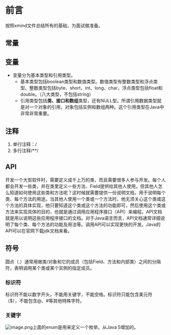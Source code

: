 # 前言

按照xmind文件总结所有的基础，为面试做准备。

## 常量

## 变量

- 变量分为基本类型和引用类型。
  - 基本类型包括boolean类型和数值类型。数值类型有整数类型和浮点类型。整数类型包括byte、short、int、long、char，浮点类型包括float和double。（八大类型，不包括string）
  - 引用类型包括**类、接口和数组**类型，还有NULL型。所谓引用数据类型就是对一个对象的引用，对象包括实例和数组两种。这个引用类型在Java中非常非常重要。

## 注释

1. 单行注释：/
2. 多行注释/**/

## API

开发一个大型软件时，需要定义成千上万的类，而且需要很多人参与开发。每个人都会开发一些类，并在类里定义一些方法、Field提供给其他人使用，但其他人怎么知道如何使用这些类和方法呢？这时候就需要提供一份说明文档，用于说明每个类、每个方法的用途。当其他人使用一个类或一个方法时，他无须关心这个类或这个方法的具体实现，他只要知道这个类或这个方法的功能即可，然后使用这个类或方法来实现具体的目的，也就是通过调用应用程序接口（API）来编程。API文档就是用以说明这些应用程序接口的文档。对于Java语言而言，API文档通常详细说明了每个类、每个方法的功能及用法等。调用API可以实现更快的开发。Java的API可以在官网下载jdk文档来看。

## 符号

圆点（.）通常用做类/对象和它的成员（包括Field、方法和内部类）之间的分隔符，表明调用某个类或某个实例的指定成员。

### 标识符

标识符不能以数字开头，不能用关键字，不能空格。标识符只能包含美元符（$），不能包含@、#等其他特殊字符。

### 关键字

![image.png](https://i.loli.net/2019/12/22/osKhMiEGkx95uVd.png)上面的enum是用来定义一个枚举。从Java 5增加的。
